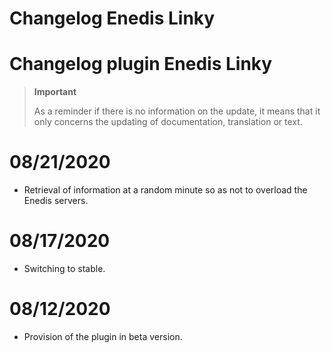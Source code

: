 # Changelog Enedis Linky

# Changelog plugin Enedis Linky

>**Important**
>
>As a reminder if there is no information on the update, it means that it only concerns the updating of documentation, translation or text.

# 08/21/2020

- Retrieval of information at a random minute so as not to overload the Enedis servers.

# 08/17/2020

- Switching to stable.

# 08/12/2020

- Provision of the plugin in beta version.
